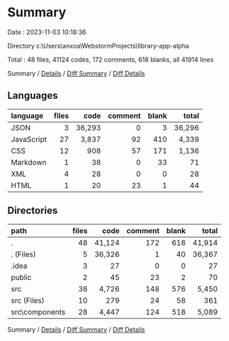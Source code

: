 # Summary

Date : 2023-11-03 10:18:36

Directory c:\\Users\\anxoa\\WebstormProjects\\library-app-alpha

Total : 48 files,  41124 codes, 172 comments, 618 blanks, all 41914 lines

Summary / [Details](details.md) / [Diff Summary](diff.md) / [Diff Details](diff-details.md)

## Languages
| language | files | code | comment | blank | total |
| :--- | ---: | ---: | ---: | ---: | ---: |
| JSON | 3 | 36,293 | 0 | 3 | 36,296 |
| JavaScript | 27 | 3,837 | 92 | 410 | 4,339 |
| CSS | 12 | 908 | 57 | 171 | 1,136 |
| Markdown | 1 | 38 | 0 | 33 | 71 |
| XML | 4 | 28 | 0 | 0 | 28 |
| HTML | 1 | 20 | 23 | 1 | 44 |

## Directories
| path | files | code | comment | blank | total |
| :--- | ---: | ---: | ---: | ---: | ---: |
| . | 48 | 41,124 | 172 | 618 | 41,914 |
| . (Files) | 5 | 36,326 | 1 | 40 | 36,367 |
| .idea | 3 | 27 | 0 | 0 | 27 |
| public | 2 | 45 | 23 | 2 | 70 |
| src | 38 | 4,726 | 148 | 576 | 5,450 |
| src (Files) | 10 | 279 | 24 | 58 | 361 |
| src\\components | 28 | 4,447 | 124 | 518 | 5,089 |

Summary / [Details](details.md) / [Diff Summary](diff.md) / [Diff Details](diff-details.md)